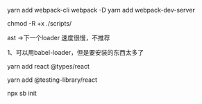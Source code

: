 yarn add webpack-cli webpack -D
yarn add webpack-dev-server
<!-- 加操作权限 -->
chmod -R +x ./scripts/  

 <!-- babel-loader -->
 ast ->下一个loader 速度很慢，不推荐

 <!-- 编译ts的loader -->
 1、可以用babel-loader，但是要安装的东西太多了

 
<!-- 集群编译 -->

yarn add react @types/react

<!-- 测试 -->
yarn add @testing-library/react

<!-- story-book -->
npx sb init

<!-- eslint -->


